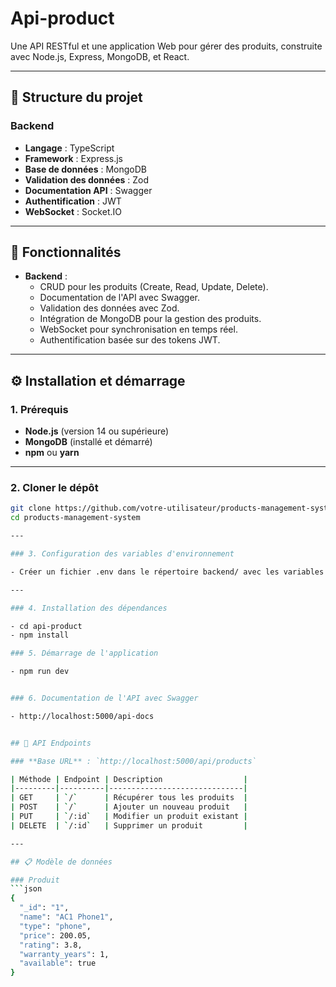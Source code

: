 # Api-product

Une API RESTful et une application Web pour gérer des produits, construite avec Node.js, Express, MongoDB, et React.

---

## 📂 Structure du projet

### Backend
- **Langage** : TypeScript
- **Framework** : Express.js
- **Base de données** : MongoDB
- **Validation des données** : Zod
- **Documentation API** : Swagger
- **Authentification** : JWT
- **WebSocket** : Socket.IO

---

## 🚀 Fonctionnalités
- **Backend** :
  - CRUD pour les produits (Create, Read, Update, Delete).
  - Documentation de l'API avec Swagger.
  - Validation des données avec Zod.
  - Intégration de MongoDB pour la gestion des produits.
  - WebSocket pour synchronisation en temps réel.
  - Authentification basée sur des tokens JWT.

---

## ⚙️ Installation et démarrage

### 1. Prérequis
- **Node.js** (version 14 ou supérieure)
- **MongoDB** (installé et démarré)
- **npm** ou **yarn**

---

### 2. Cloner le dépôt
```bash
git clone https://github.com/votre-utilisateur/products-management-system.git
cd products-management-system

---

### 3. Configuration des variables d'environnement

- Créer un fichier .env dans le répertoire backend/ avec les variables suivantes :

---

### 4. Installation des dépendances

- cd api-product
- npm install

### 5. Démarrage de l'application

- npm run dev


### 6. Documentation de l'API avec Swagger

- http://localhost:5000/api-docs


## 📜 API Endpoints

### **Base URL** : `http://localhost:5000/api/products`

| Méthode | Endpoint | Description                  |
|---------|----------|------------------------------|
| GET     | `/`      | Récupérer tous les produits  |
| POST    | `/`      | Ajouter un nouveau produit   |
| PUT     | `/:id`   | Modifier un produit existant |
| DELETE  | `/:id`   | Supprimer un produit         |

---

## 📋 Modèle de données

### Produit
```json
{
  "_id": "1",
  "name": "AC1 Phone1",
  "type": "phone",
  "price": 200.05,
  "rating": 3.8,
  "warranty_years": 1,
  "available": true
}

